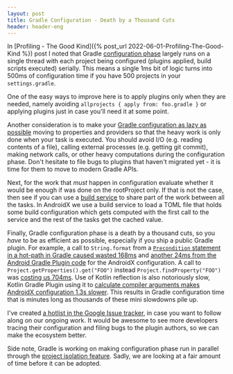 ```yaml
---
layout: post
title: Gradle Configuration - Death by a Thousand Cuts
header: header-eng
---
```


In [Profiling - The Good Kind]({% post_url 2022-06-01-Profiling-The-Good-Kind %})
post I noted that Gradle [configuration phase](https://docs.gradle.org/current/userguide/build_lifecycle.html#sec:build_phases)
largely runs on a single thread with each project being configured (plugins applied,
build scripts executed) serially. This means a single 1ms bit of logic turns
into 500ms of configuration time if you have 500 projects in your `settings.gradle`.

One of the easy ways to improve here is to apply plugins only when they are
needed, namely avoiding `allprojects { apply from: foo.gradle }`
or applying plugins just in case you'll need it at some point.

Another consideration is to make your [Gradle configuration as lazy as possible](https://docs.gradle.org/current/userguide/lazy_configuration.html)
moving to properties and providers so that the heavy work is only done when
your task is executed. You should avoid I/O (e.g. reading contents of a file),
calling external processes (e.g. getting git commit), making network calls, or
other heavy computations during the configuration phase. Don't hesitate to file
bugs to plugins that haven't migrated yet - it is time for them to move to modern
Gradle APIs.

Next, for the work that *must* happen in configuration evaluate whether it
would be enough if was done on the rootProject only. If that is not the case,
then see if you can use a [build service](https://docs.gradle.org/current/userguide/build_services.html)
to share part of the work between all the tasks. In AndroidX we use a build
service to load a TOML file that holds some build configuration which gets
computed with the first call to the service and the rest of the tasks get the
cached value.

Finally, Gradle configuration phase is a death by a thousand cuts, so you
*have* to be as efficient as possible, especially if you ship a public Gradle
plugin. For example, a call to `String.format` from a [`Precondition`
statement in a hot-path in Gradle caused wasted 168ms](https://github.com/gradle/gradle/issues/20883)
 and [another 24ms from the Android Gradle Plugin
code](https://cs.android.com/android-studio/platform/tools/base/+/8373d95e531aa6a8e8614fecdf9aab2e587465bb)
for the AndroidX configuration. A call to `Project.getProperties().get("FOO")`
instead `Project.findProperty("FOO")` was [costing us 704ms](https://android-review.googlesource.com/c/platform/frameworks/support/+/2108265).
Use of Kotlin reflection is also notoriously slow, Kotlin Gradle Plugin using
it to [calculate compiler arguments makes AndroidX configuration 1.3s slower](https://youtrack.jetbrains.com/issue/KT-52520/Remove-usage-of-reflection-from-CompilerArgumentsGradleInput).
This results in Gradle configuration time that is minutes long as thousands of
these mini slowdowns pile up.

I've created [a hotlist in the Google Issue tracker](https://issuetracker.google.com/hotlists/4259900),
in case you want to follow along on our ongoing work. It would be awesome to see
more developers tracing their configuration and filing bugs to the plugin
authors, so we can make the ecosystem better.

Side note, Gradle is working on making configuration phase run in parallel through
the [project isolation feature](https://gradle.github.io/configuration-cache/#project_isolation).
Sadly, we are looking at a fair amount of time before it can be adopted.
